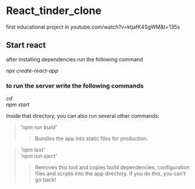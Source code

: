 # React_tinder_clone
first educational project in youtube.com/watch?v=ktjafK4SgWM&amp;t=135s</br>

## Start react
after installing dependencies run the following command</br>

<i>npx create-react-app <name></i></br>

### to run the server write the following commands</br>

<i>cd <name></i></br>
<i>npm start</i></br>

 Inside that directory, you can also run several other commands:</br>
  > <i>'npm run build'</i></br>
   >> Bundles the app into static files for production.</br>

  > <i>'npm test'</i></br>
  > <i>'npm run eject'</i></br>
  >>  Removes this tool and copies build dependencies, configuration files
    and scripts into the app directory. If you do this, you can’t go back!</br>
